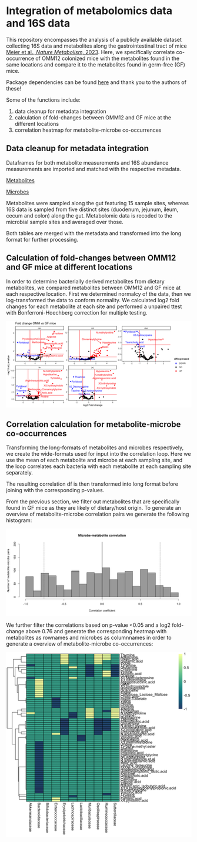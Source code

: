 # Integration of metabolomics data and 16S data

This repository encompasses the analysis of a publicly available dataset collecting 16S data and metabolites along the gastrointestinal tract of mice [Meier et al., *Nature Metabolism*, 2023](https://www.nature.com/articles/s42255-023-00802-1). Here, we specifically correlate co-occurrence of OMM12 colonized mice with the metabolites found in the same locations and compare it to the metabolites found in germ-free (GF) mice.

Package dependencies can be found [here](R/gutPackages.R) and thank you to the authors of these!

Some of the functions include:

1. data cleanup for metadata integration
2. calculation of fold-changes between OMM12 and GF mice at the different locations
3. correlation heatmap for metabolite-microbe co-occurrences

## Data cleanup for metadata integration

Dataframes for both metabolite measurements and 16S abundance measurements are imported and matched with the respective metadata. 

[Metabolites](examples/intdata_all.csv)

[Microbes](examples/rarefied_OTU_table_RA_Family.csv)

Metabolites were sampled along the gut featuring 15 sample sites, whereas 16S data is sampled from five distinct sites (duodenum, jejunum, ileum, cecum and colon) along the gut. Metabolomic data is recoded to the microbial sample sites and averaged over those.

Both tables are merged with the metadata and transformed into the long format for further processing.


## Calculation of fold-changes between OMM12 and GF mice at different locations

In order to determine bacterially derived metabolites from dietary metabolites, we compared metabolites between OMM12 and GF mice at each respective location. First we determined normalcy of the data, then we log-transformed the data to conform normality. We calculated log2 fold changes for each metabolite at each site and performed a unpaired ttest with Bonferroni-Hoechberg correction for multiple testing. 


![foldchanges](examples/foldchangeGF_OMM.png)

## Correlation calculation for metabolite-microbe co-occurrences

Transforming the long-formats of metabolites and microbes respectively, we create the wide-formats used for input into the correlation loop. Here we use the mean of each metabolite and microbe at each sampling site, and the loop correlates each bacteria with each metabolite at each sampling site separately. 

The resulting correlation df is then transformed into long format before joining with the corresponding p-values. 

From the previous section, we filter out metabolites that are specifically found in GF mice as they are likely of dietary/host origin. To generate an overview of metabolite-microbe correlation pairs we generate the following histogram:

![correlations_histo](examples/correlation_histogram.png)

We further filter the correlations based on p-value <0.05 and a log2 fold-change above 0.76 and generate the corresponding heatmap with metabolites as rownames and microbes as columnnames in order to generate a overview of metabolite-microbe co-occurrences:

![heatmap](examples/correlation_heatmap.png)


